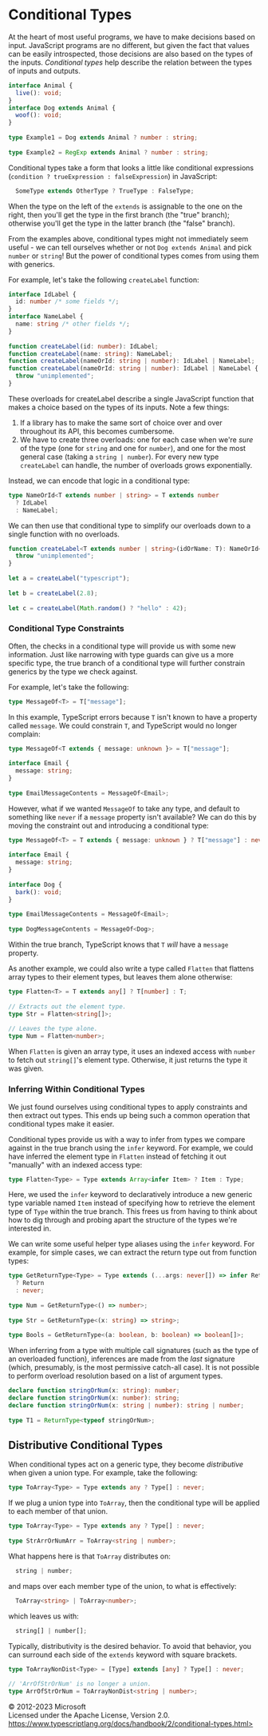 Conditional Types
=================

At the heart of most useful programs, we have to make decisions based on
input. JavaScript programs are no different, but given the fact that
values can be easily introspected, those decisions are also based on the
types of the inputs. *Conditional types* help describe the relation
between the types of inputs and outputs.

```ts
interface Animal {
  live(): void;
}
interface Dog extends Animal {
  woof(): void;
}
 
type Example1 = Dog extends Animal ? number : string;
 
type Example2 = RegExp extends Animal ? number : string;
```

Conditional types take a form that looks a little like conditional
expressions (`condition ? trueExpression : falseExpression`) in
JavaScript:

```ts
  SomeType extends OtherType ? TrueType : FalseType;
```

When the type on the left of the `extends` is assignable to the one on
the right, then you'll get the type in the first branch (the "true"
branch); otherwise you'll get the type in the latter branch (the "false"
branch).

From the examples above, conditional types might not immediately seem
useful - we can tell ourselves whether or not `Dog extends Animal` and
pick `number` or `string`! But the power of conditional types comes from
using them with generics.

For example, let's take the following `createLabel` function:

```ts
interface IdLabel {
  id: number /* some fields */;
}
interface NameLabel {
  name: string /* other fields */;
}
 
function createLabel(id: number): IdLabel;
function createLabel(name: string): NameLabel;
function createLabel(nameOrId: string | number): IdLabel | NameLabel;
function createLabel(nameOrId: string | number): IdLabel | NameLabel {
  throw "unimplemented";
}
```

These overloads for createLabel describe a single JavaScript function
that makes a choice based on the types of its inputs. Note a few things:

1.  If a library has to make the same sort of choice over and over
    throughout its API, this becomes cumbersome.
2.  We have to create three overloads: one for each case when we're
    *sure* of the type (one for `string` and one for `number`), and one
    for the most general case (taking a `string | number`). For every
    new type `createLabel` can handle, the number of overloads grows
    exponentially.

Instead, we can encode that logic in a conditional type:

```ts
type NameOrId<T extends number | string> = T extends number
  ? IdLabel
  : NameLabel;
```

We can then use that conditional type to simplify our overloads down to
a single function with no overloads.

```ts
function createLabel<T extends number | string>(idOrName: T): NameOrId<T> {
  throw "unimplemented";
}
 
let a = createLabel("typescript");
 
let b = createLabel(2.8);
 
let c = createLabel(Math.random() ? "hello" : 42);
```

### Conditional Type Constraints 

Often, the checks in a conditional type will provide us with some new
information. Just like narrowing with type guards can give us a more
specific type, the true branch of a conditional type will further
constrain generics by the type we check against.

For example, let's take the following:

```ts
type MessageOf<T> = T["message"];
```

In this example, TypeScript errors because `T` isn't known to have a
property called `message`. We could constrain `T`, and TypeScript would
no longer complain:

```ts
type MessageOf<T extends { message: unknown }> = T["message"];
 
interface Email {
  message: string;
}
 
type EmailMessageContents = MessageOf<Email>;
```

However, what if we wanted `MessageOf` to take any type, and default to
something like `never` if a `message` property isn't available? We can
do this by moving the constraint out and introducing a conditional type:

```ts
type MessageOf<T> = T extends { message: unknown } ? T["message"] : never;
 
interface Email {
  message: string;
}
 
interface Dog {
  bark(): void;
}
 
type EmailMessageContents = MessageOf<Email>;
 
type DogMessageContents = MessageOf<Dog>;
```

Within the true branch, TypeScript knows that `T` *will* have a
`message` property.

As another example, we could also write a type called `Flatten` that
flattens array types to their element types, but leaves them alone
otherwise:

```ts
type Flatten<T> = T extends any[] ? T[number] : T;
 
// Extracts out the element type.
type Str = Flatten<string[]>;
 
// Leaves the type alone.
type Num = Flatten<number>;
```

When `Flatten` is given an array type, it uses an indexed access with
`number` to fetch out `string[]`'s element type. Otherwise, it just
returns the type it was given.

### Inferring Within Conditional Types 

We just found ourselves using conditional types to apply constraints and
then extract out types. This ends up being such a common operation that
conditional types make it easier.

Conditional types provide us with a way to infer from types we compare
against in the true branch using the `infer` keyword. For example, we
could have inferred the element type in `Flatten` instead of fetching it
out "manually" with an indexed access type:

```ts
type Flatten<Type> = Type extends Array<infer Item> ? Item : Type;
```

Here, we used the `infer` keyword to declaratively introduce a new
generic type variable named `Item` instead of specifying how to retrieve
the element type of `Type` within the true branch. This frees us from
having to think about how to dig through and probing apart the structure
of the types we're interested in.

We can write some useful helper type aliases using the `infer` keyword.
For example, for simple cases, we can extract the return type out from
function types:

```ts
type GetReturnType<Type> = Type extends (...args: never[]) => infer Return
  ? Return
  : never;
 
type Num = GetReturnType<() => number>;
 
type Str = GetReturnType<(x: string) => string>;
 
type Bools = GetReturnType<(a: boolean, b: boolean) => boolean[]>;
```

When inferring from a type with multiple call signatures (such as the
type of an overloaded function), inferences are made from the *last*
signature (which, presumably, is the most permissive catch-all case). It
is not possible to perform overload resolution based on a list of
argument types.

```ts
declare function stringOrNum(x: string): number;
declare function stringOrNum(x: number): string;
declare function stringOrNum(x: string | number): string | number;
 
type T1 = ReturnType<typeof stringOrNum>;
```

Distributive Conditional Types 
------------------------------

When conditional types act on a generic type, they become *distributive*
when given a union type. For example, take the following:

```ts
type ToArray<Type> = Type extends any ? Type[] : never;
```

If we plug a union type into `ToArray`, then the conditional type will
be applied to each member of that union.

```ts
type ToArray<Type> = Type extends any ? Type[] : never;
 
type StrArrOrNumArr = ToArray<string | number>;
```

What happens here is that `ToArray` distributes on:

```ts
  string | number;
```

and maps over each member type of the union, to what is effectively:

```ts
  ToArray<string> | ToArray<number>;
```

which leaves us with:

```ts
  string[] | number[];
```

Typically, distributivity is the desired behavior. To avoid that
behavior, you can surround each side of the `extends` keyword with
square brackets.

```ts
type ToArrayNonDist<Type> = [Type] extends [any] ? Type[] : never;
 
// 'ArrOfStrOrNum' is no longer a union.
type ArrOfStrOrNum = ToArrayNonDist<string | number>;
```

 
© 2012-2023 Microsoft\
Licensed under the Apache License, Version 2.0.\
https://www.typescriptlang.org/docs/handbook/2/conditional-types.html>

